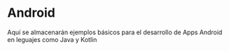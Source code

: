 # Android
Aquí se almacenarán ejemplos básicos para el desarrollo de Apps Android en leguajes como Java y Kotlin
